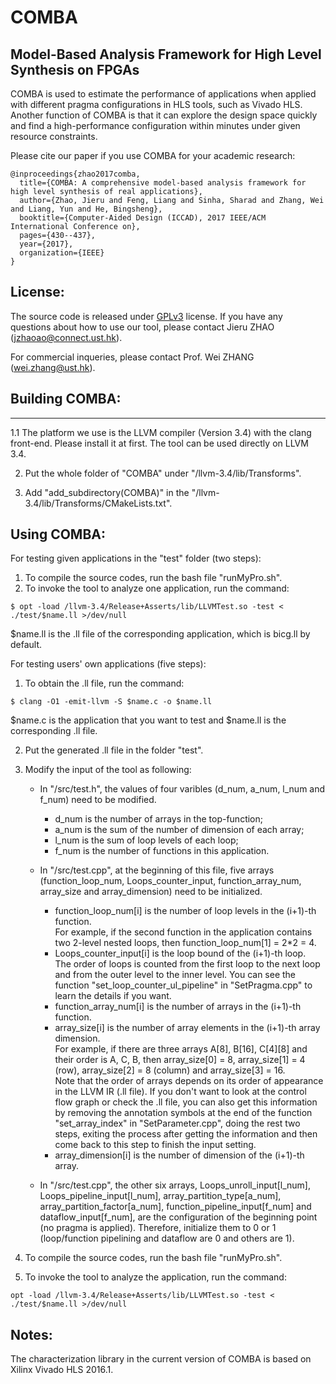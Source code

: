 COMBA
=====================================
Model-Based Analysis Framework for High Level Synthesis on FPGAs
-------------------------------------
COMBA is used to estimate the performance of applications when applied with different pragma configurations in HLS tools, such as Vivado HLS. Another function of COMBA is that it can explore the design space quickly and find a high-performance configuration within minutes under given resource constraints.

Please cite our paper if you use COMBA for your academic research:
```
@inproceedings{zhao2017comba,
  title={COMBA: A comprehensive model-based analysis framework for high level synthesis of real applications},
  author={Zhao, Jieru and Feng, Liang and Sinha, Sharad and Zhang, Wei and Liang, Yun and He, Bingsheng},
  booktitle={Computer-Aided Design (ICCAD), 2017 IEEE/ACM International Conference on},
  pages={430--437},
  year={2017},
  organization={IEEE}
}
```

License:
--------------------------------------
The source code is released under [GPLv3](https://www.gnu.org/licenses/licenses.en.html) license.
If you have any questions about how to use our tool, please contact Jieru ZHAO (jzhaoao@connect.ust.hk).

For commercial inqueries, please contact Prof. Wei ZHANG (wei.zhang@ust.hk).



## Building COMBA:
--------------------------------------
1.1  The platform we use is the LLVM compiler (Version 3.4) with the clang front-end. Please install it at first. The tool can be used directly on LLVM 3.4. 

2.   Put the whole folder of "COMBA" under "/llvm-3.4/lib/Transforms".

3. Add "add_subdirectory(COMBA)" in the "/llvm-3.4/lib/Transforms/CMakeLists.txt".




Using COMBA:
--------------------------------------

For testing given applications in the "test" folder (two steps):

1. To compile the source codes, run the bash file "runMyPro.sh".
2. To invoke the tool to analyze one application, run the command:   
```
$ opt -load /llvm-3.4/Release+Asserts/lib/LLVMTest.so -test < ./test/$name.ll >/dev/null 
```
   $name.ll is the .ll file of the corresponding application, which is bicg.ll by default.


For testing users' own applications (five steps):

1. To obtain the .ll file, run the command:
```
$ clang -O1 -emit-llvm -S $name.c -o $name.ll
```
   
   $name.c is the application that you want to test and $name.ll is the corresponding .ll file.

2. Put the generated .ll file in the folder "test".

3. Modify the input of the tool as following:
	* In "/src/test.h", the values of four varibles (d_num, a_num, l_num and f_num) need to be modified. 
		* d_num is the number of arrays in the top-function;   
		* a_num is the sum of the number of dimension of each array; 
		* l_num is the sum of loop levels of each loop; 
		* f_num is the number of functions in this application.
    
	* In "/src/test.cpp", at the beginning of this file, five arrays (function_loop_num, Loops_counter_input, function_array_num, array_size and array_dimension) need to be initialized.
		* function_loop_num[i] is the number of loop levels in the (i+1)-th function.  
		For example, if the second function in the application contains two 2-level nested loops, then function_loop_num[1] = 2*2 = 4.
		* Loops_counter_input[i] is the loop bound of the (i+1)-th loop.  
		The order of loops is counted from the first loop to the next loop and from the outer level to the inner level. You can see the function "set_loop_counter_ul_pipeline" in "SetPragma.cpp" to learn the details if you want.
		* function_array_num[i] is the number of arrays in the (i+1)-th function. 
		* array_size[i] is the number of array elements in the (i+1)-th array dimension.   
		For example, if there are three arrays A[8], B[16], C[4][8] and their order is A, C, B, then array_size[0] = 8, array_size[1] = 4 (row), array_size[2] = 8 (column) and array_size[3] = 16.   
		Note that the order of arrays depends on its order of appearance in the LLVM IR (.ll file). If you don't want to look at the control flow graph or check the .ll file, you can also get this information by removing the annotation symbols at the end of the function "set_array_index" in "SetParameter.cpp", doing the rest two steps, exiting the process after getting the information and then come back to this step to finish the input setting. 
		* array_dimension[i] is the number of dimension of the (i+1)-th array.
       
	* In "/src/test.cpp", the other six arrays, Loops_unroll_input[l_num], Loops_pipeline_input[l_num], array_partition_type[a_num], array_partition_factor[a_num], function_pipeline_input[f_num] and dataflow_input[f_num], are the configuration of the beginning point (no pragma is applied). Therefore, initialize them to 0 or 1 (loop/function pipelining and dataflow are 0 and others are 1). 
      
 4. To compile the source codes, run the bash file "runMyPro.sh".
 5. To invoke the tool to analyze the application, run the command:  
 ```
 opt -load /llvm-3.4/Release+Asserts/lib/LLVMTest.so -test < ./test/$name.ll >/dev/null
 ```

Notes:
--------------------------------------
The characterization library in the current version of COMBA is based on Xilinx Vivado HLS 2016.1. 
